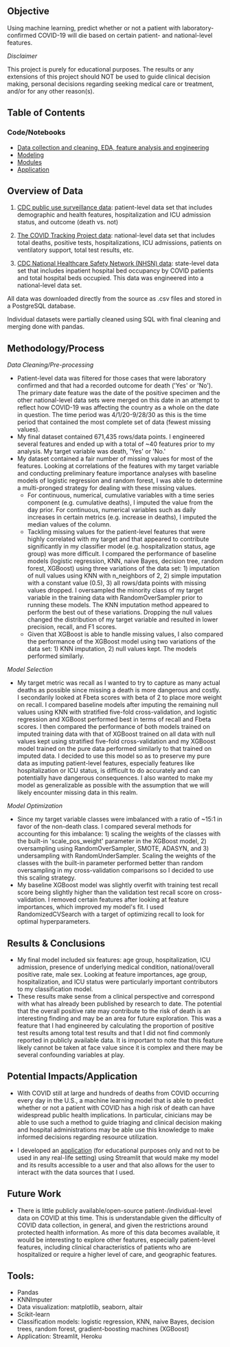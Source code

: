 ## Objective

Using machine learning, predict whether or not a patient with laboratory-confirmed COVID-19 will die based on certain patient- and national-level features.

*Disclaimer*

This project is purely for educational purposes. The results or any extensions of this project should NOT be used to guide clinical decision making, personal decisions regarding seeking medical care or treatment, and/or for any other reason(s).



## Table of Contents

### Code/Notebooks

- [Data collection and cleaning, EDA, feature analysis and engineering](https://github.com/sunnajo/predicting_covid_death/tree/main/data-cleaning_analysis)
- [Modeling](https://github.com/sunnajo/predicting_covid_death/tree/main/modeling)
- [Modules](https://github.com/sunnajo/predicting_covid_death/tree/main/modules)
- [Application](https://github.com/sunnajo/predicting_covid_death/tree/main/application)



## Overview of Data

1) [CDC public use surveillance data](https://data.cdc.gov/Case-Surveillance/COVID-19-Case-Surveillance-Public-Use-Data/vbim-akqf): patient-level data set that includes demographic and health features, hospitalization and ICU admission status, and outcome (death vs. not)

2) [The COVID Tracking Project data](https://covidtracking.com/data/national): national-level data set that includes total deaths, positive tests, hospitalizations, ICU admissions, patients on ventilatory support, total test results, etc.

3) [CDC National Healthcare Safety Network (NHSN) data](https://www.cdc.gov/nhsn/covid19/report-patient-impact.html#anchor_1587406850): state-level data set that includes inpatient hospital bed occupancy by COVID patients and total hospital beds occupied. This data was engineered into a national-level data set.

All data was downloaded directly from the source as .csv files and stored in a PostgreSQL database.

Individual datasets were partially cleaned using SQL with final cleaning and merging done with pandas.



## Methodology/Process

*Data Cleaning/Pre-processing*

- Patient-level data was filtered for those cases that were laboratory confirmed and that had a recorded outcome for death ('Yes' or 'No'). The primary date feature was the date of the positive specimen and the other national-level data sets were merged on this date in an attempt to reflect how COVID-19 was affecting the country as a whole on the date in question. The time period was 4/1/20-9/28/30 as this is the time period that contained the most complete set of data (fewest missing values).
- My final dataset contained 671,435 rows/data points. I engineered several features and ended up with a total of ~40 features prior to my analysis. My target variable was death, 'Yes' or 'No.'
- My dataset contained a fair number of missing values for most of the features. Looking at correlations of the features with my target variable and conducting preliminary feature importance analyses with baseline models of logistic regression and random forest, I was able to determine a multi-pronged strategy for dealing with these missing values.
  - For continuous, numerical, cumulative variables with a time series component (e.g. cumulative deaths), I imputed the value from the day prior. For continuous, numerical variables such as daily increases in certain metrics (e.g. increase in deaths), I imputed the median values of the column.
  - Tackling missing values for the patient-level features that were highly correlated with my target and that appeared to contribute significantly in my classifier model (e.g. hospitalization status, age group) was more difficult. I compared the performance of baseline models (logistic regression, KNN, naive Bayes, decision tree, random forest, XGBoost) using three variations of the data set: 1) imputation of null values using KNN with n_neighbors of 2, 2) simple imputation with a constant value (0.5), 3) all rows/data points with missing values dropped. I oversampled the minority class of my target variable in the training data with RandomOverSampler prior to running these models. The KNN imputation method appeared to perform the best out of these variations. Dropping the null values changed the distribution of my target variable and resulted in lower precision, recall, and F1 scores.
  - Given that XGBoost is able to handle missing values, I also compared the performance of the XGBoost model using two variations of the data set: 1) KNN imputation, 2) null values kept. The models performed similarly.

*Model Selection*

- My target metric was recall as I wanted to try to capture as many actual deaths as possible since missing a death is more dangerous and costly. I secondarily looked at Fbeta scores with beta of 2 to place more weight on recall. I compared baseline models after imputing the remaining null values using KNN with stratified five-fold cross-validation, and logistic regression and XGBoost performed best in terms of recall and Fbeta scores. I then compared the performance of both models trained on imputed training data with that of XGBoost trained on all data with null values kept using stratified five-fold cross-validation and my XGBoost model trained on the pure data performed similarly to that trained on imputed data. I decided to use this model so as to preserve my pure data as imputing patient-level features, especially features like hospitalization or ICU status, is difficult to do accurately and can potentially have dangerous consequences. I also wanted to make my model as generalizable as possible with the assumption that we will likely encounter missing data in this realm.

*Model Optimization*

- Since my target variable classes were imbalanced with a ratio of ~15:1 in favor of the non-death class. I compared several methods for accounting for this imbalance: 1) scaling the weights of the classes with the built-in 'scale_pos_weight' parameter in the XGBoost model, 2) oversampling using RandomOverSampler, SMOTE, ADASYN, and 3) undersampling with RandomUnderSampler. Scaling the weights of the classes with the built-in parameter performed better than random oversampling in my cross-validation comparisons so I decided to use this scaling strategy.
- My baseline XGBoost model was slightly overfit with training test recall score being slightly higher than the validation test recall score on cross-validation. I removed certain features after looking at feature importances, which improved my model's fit. I used RandomizedCVSearch with a target of optimizing recall to look for optimal hyperparameters.



## Results & Conclusions

- My final model included six features: age group, hospitalization, ICU admission, presence of underlying medical condition, national/overall positive rate, male sex. Looking at feature importances, age group, hospitalization, and ICU status were particularly important contributors to my classification model.
- These results make sense from a clinical perspective and correspond with what has already been published by research to date. The potential that the overall positive rate may contribute to the risk of death is an interesting finding and may be an area for future exploration. This was a feature that I had engineered by calculating the proportion of positive test results among total test results and that I did not find commonly reported in publicly available data. It is important to note that this feature likely cannot be taken at face value since it is complex and there may be several confounding variables at play.



## Potential Impacts/Application

- With COVID still at large and hundreds of deaths from COVID occurring every day in the U.S., a machine learning model that is able to predict whether or not a patient with COVID has a high risk of death can have widespread public health implications. In particular, cinicians may be able to use such a method to guide triaging and clinical decision making and hospital administrations may be able use this knowledge to make informed decisions regarding resource utilization.

- I developed an [application]('https://secure-plateau-38454.herokuapp.com/') (for educational purposes only and not to be used in any real-life setting) using Streamlit that would make my model and its results accessible to a user and that also allows for the user to interact with the data sources that I used.




## Future Work

- There is little publicly available/open-source patient-/individual-level data on COVID at this time. This is understandable given the difficulty of COVID data collection, in general, and given the restrictions around protected health information. As more of this data becomes available, it would be interesting to explore other features, especially patient-level features, including clinical characteristics of patients who are hospitalized or require a higher level of care, and geographic features.



## Tools:

- Pandas
- KNNImputer
- Data visualization: matplotlib, seaborn, altair
- Scikit-learn
- Classification models: logistic regression, KNN, naive Bayes, decision trees, random forest, gradient-boosting machines (XGBoost)
- Application: Streamlit, Heroku